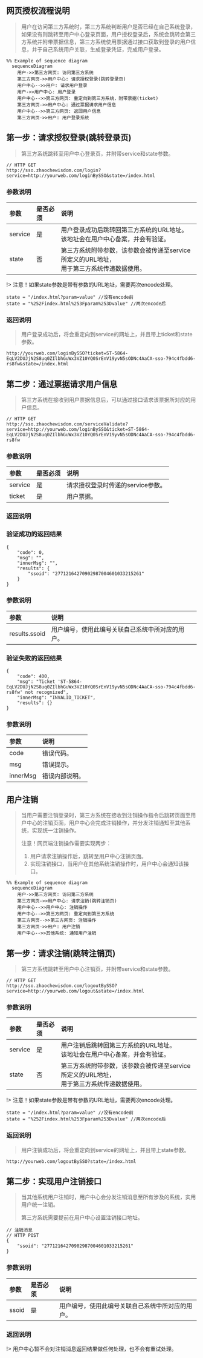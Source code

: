 ## 网页授权流程说明

> 用户在访问第三方系统时，第三方系统判断用户是否已经在自己系统登录，如果没有则跳转至用户中心登录页面，用户授权登录后，系统会跳转会第三方系统并附带票据信息，第三方系统使用票据通过接口获取到登录的用户信息，并于自己系统用户关联，生成登录凭证，完成用户登录。

```mermaid
%% Example of sequence diagram
  sequenceDiagram
    用户->>第三方网页: 访问第三方系统
    第三方网页->>用户中心: 请求授权登录(跳转登录页)
    用户中心-->>用户: 请求用户登录
    用户->>用户中心: 用户登录
    用户中心-->>第三方网页: 重定向到第三方系统，附带票据(ticket)
    第三方网页->>用户中心: 通过票据请求用户信息
    用户中心-->>第三方网页: 返回用户信息
    第三方网页->>用户: 用户登录系统
```



## 第一步：请求授权登录(跳转登录页)

> 第三方系统跳转至用户中心登录页，并附带service和state参数。

```
// HTTP GET
http://sso.zhaochewisdom.com/login?service=http://yourweb.com/loginBySSO&state=/index.html
```

### 参数说明

| 参数    | 是否必须 | 说明                                                         |
| :------ | :------- | :----------------------------------------------------------- |
| service | 是       | 用户登录成功后跳转回第三方系统的URL地址。<br />该地址会在用户中心备案，并会有验证。 |
| state   | 否       | 第三方系统附带参数，该参数会被传递至service所定义的URL地址，<br />用于第三方系统传递数据使用。 |

!> 注意！如果state参数是带有参数的URL地址，需要两次encode处理。

```
state = "/index.html?param=value" //没有encode前
state = "%252Findex.html%253Fparam%253Dvalue" //两次encode后
```

### 返回说明

> 用户登录成功后，将会重定向到service的网址上，并且带上ticket和state参数。

```
http://yourweb.com/loginBySSO?ticket=ST-5864-EqLV2DUJjN2S8uq0ZIlbhGuWx3VZ10YQ0SrEnV19yvN5sODNc4AaCA-sso-794c4fbdd6-rs8fw&state=/index.html
```



## 第二步：通过票据请求用户信息

> 第三方系统在接收到用户票据信息后，可以通过接口请求该票据所对应的用户信息。

```
// HTTP GET
http://sso.zhaochewisdom.com/serviceValidate?service=http://yourweb.com/loginBySSO&ticket=ST-5864-EqLV2DUJjN2S8uq0ZIlbhGuWx3VZ10YQ0SrEnV19yvN5sODNc4AaCA-sso-794c4fbdd6-rs8fw
```

### 参数说明

| 参数    | 是否必须 | 说明                              |
| :------ | :------- | :-------------------------------- |
| service | 是       | 请求授权登录时传递的service参数。 |
| ticket  | 是       | 用户票据。                        |

### 返回说明

### 验证成功的返回结果
```
{
	"code": 0,
	"msg": "",
	"innerMsg": "",
	"results": {
		"ssoid": "27712164270902987004601033215261"
	}
}
```

### 参数说明

| 参数          | 说明                                             |
| :------------ | :----------------------------------------------- |
| results.ssoid | 用户编号，使用此编号关联自己系统中所对应的用户。 |


### 验证失败的返回结果
```
{
    "code": 400,
    "msg": "Ticket 'ST-5864-EqLV2DUJjN2S8uq0ZIlbhGuWx3VZ10YQ0SrEnV19yvN5sODNc4AaCA-sso-794c4fbdd6-rs8fw' not recognized",
    "innerMsg": "INVALID_TICKET",
    "results": {}
}
```
### 参数说明

| 参数     | 说明           |
| :------- | :------------- |
| code     | 错误代码。     |
| msg      | 错误提示。     |
| innerMsg | 错误内部说明。 |



## 用户注销

> 当用户需要注销登录时，第三方系统在接收到注销操作指令后跳转页面至用户中心的注销页面，用户中心会完成注销操作，并分发注销通知至其他系统，实现统一注销操作。
> 
> 注意！网页端注销操作需要实现两步：
> 1. 用户请求注销操作后，跳转至用户中心注销页面。
> 2. 实现注销接口，当用户在其他系统注销操作时，用户中心会通知该接口。

```mermaid
%% Example of sequence diagram
  sequenceDiagram
    用户->>第三方网页: 访问第三方系统
    第三方网页->>用户中心: 请求注销(跳转注销页)
    用户中心-->>用户中心: 注销操作
    用户中心-->>第三方网页: 重定向到第三方系统
    第三方网页-->>第三方网页: 注销操作
    第三方网页->>用户: 用户注销
    用户中心-->>其他系统: 通知用户注销
```



## 第一步：请求注销(跳转注销页)

> 第三方系统跳转至用户中心注销页，并附带service和state参数。

```
// HTTP GET
http://sso.zhaochewisdom.com/logoutBySSO?service=http://yourweb.com/logout&state=/index.html
```

### 参数说明

| 参数    | 是否必须 | 说明                                                         |
| :------ | :------- | :----------------------------------------------------------- |
| service | 是       | 用户注销后跳转回第三方系统的URL地址。<br />该地址会在用户中心备案，并会有验证。 |
| state   | 否       | 第三方系统附带参数，该参数会被传递至service所定义的URL地址，<br />用于第三方系统传递数据使用。 |

!> 注意！如果state参数是带有参数的URL地址，需要两次encode处理。

```
state = "/index.html?param=value" //没有encode前
state = "%252Findex.html%253Fparam%253Dvalue" //两次encode后
```

### 返回说明

> 用户注销成功后，将会重定向到service的网址上，并且带上state参数。

```
http://yourweb.com/logoutBySSO?state=/index.html
```


## 第二步：实现用户注销接口

> 当其他系统用户注销时，用户中心会分发注销消息至所有涉及的系统，实用用户统一注销。
>
> 第三方系统需要提前在用户中心设置注销接口地址。

```
// 注销消息
// HTTP POST
{
	"ssoid": "27712164270902987004601033215261"
}
```

### 参数说明

| 参数  | 是否必须 | 说明                                             |
| :---- | :------- | :----------------------------------------------- |
| ssoid | 是       | 用户编号，使用此编号关联自己系统中所对应的用户。 |

### 返回说明

!> 用户中心暂不会对注销消息返回结果做任何处理，也不会有重试处理。



